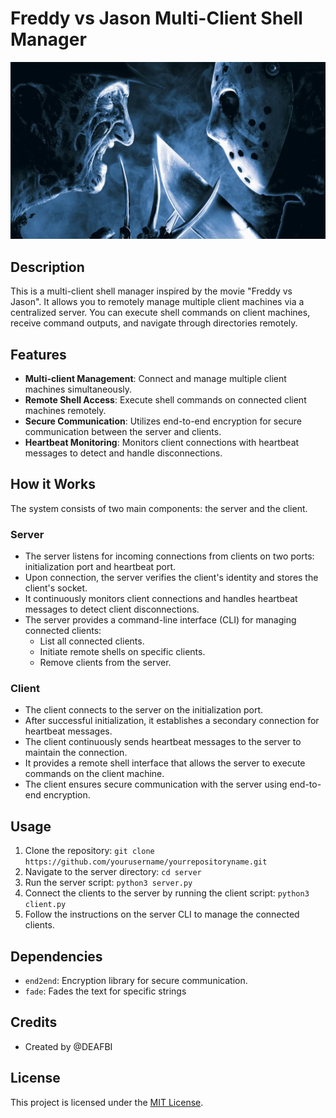 # Freddy vs Jason Multi-Client Shell Manager

![Freddy vs Jason](https://github.com/deafbi/Friday-13th-RAT/blob/main/freddy_vs_jason.jpg)

## Description

This is a multi-client shell manager inspired by the movie "Freddy vs Jason". It allows you to remotely manage multiple client machines via a centralized server. You can execute shell commands on client machines, receive command outputs, and navigate through directories remotely.

## Features

- **Multi-client Management**: Connect and manage multiple client machines simultaneously.
- **Remote Shell Access**: Execute shell commands on connected client machines remotely.
- **Secure Communication**: Utilizes end-to-end encryption for secure communication between the server and clients.
- **Heartbeat Monitoring**: Monitors client connections with heartbeat messages to detect and handle disconnections.

## How it Works

The system consists of two main components: the server and the client.

### Server

- The server listens for incoming connections from clients on two ports: initialization port and heartbeat port.
- Upon connection, the server verifies the client's identity and stores the client's socket.
- It continuously monitors client connections and handles heartbeat messages to detect client disconnections.
- The server provides a command-line interface (CLI) for managing connected clients:
  - List all connected clients.
  - Initiate remote shells on specific clients.
  - Remove clients from the server.

### Client

- The client connects to the server on the initialization port.
- After successful initialization, it establishes a secondary connection for heartbeat messages.
- The client continuously sends heartbeat messages to the server to maintain the connection.
- It provides a remote shell interface that allows the server to execute commands on the client machine.
- The client ensures secure communication with the server using end-to-end encryption.

## Usage

1. Clone the repository: `git clone https://github.com/yourusername/yourrepositoryname.git`
2. Navigate to the server directory: `cd server`
3. Run the server script: `python3 server.py`
4. Connect the clients to the server by running the client script: `python3 client.py`
5. Follow the instructions on the server CLI to manage the connected clients.

## Dependencies

- `end2end`: Encryption library for secure communication.
- `fade`: Fades the text for specific strings

## Credits

- Created by @DEAFBI

## License

This project is licensed under the [MIT License](LICENSE).
